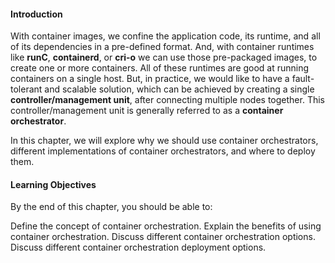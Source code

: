 #### Introduction

With container images, we confine the application code, its runtime, and all of its dependencies in a pre-defined format. And, with container runtimes like **runC**, **containerd**, or **cri-o** we can use those pre-packaged images, to create one or more containers. All of these runtimes are good at running containers on a single host. But, in practice, we would like to have a fault-tolerant and scalable solution, which can be achieved by creating a single **controller/management unit**, after connecting multiple nodes together. This controller/management unit is generally referred to as a **container orchestrator**. 

In this chapter, we will explore why we should use container orchestrators, different implementations of container orchestrators, and where to deploy them.

#### Learning Objectives

By the end of this chapter, you should be able to:

Define the concept of container orchestration.
Explain the benefits of using container orchestration.
Discuss different container orchestration options.
Discuss different container orchestration deployment options.